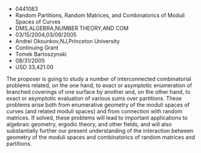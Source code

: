 
* 0441083
* Random Partitions, Random Matrices, and Combinatorics of Moduli Spaces of Curves
* DMS,ALGEBRA,NUMBER THEORY,AND COM
* 03/15/2004,03/09/2005
* Andrei Okounkov,NJ,Princeton University
* Continuing Grant
* Tomek Bartoszynski
* 08/31/2005
* USD 33,421.00

The proposer is going to study a number of interconnected combinatorial problems
related, on the one hand, to exact or asymptotic enumeration of branched
coverings of one surface by another and, on the other hand, to exact or
asymptotic evaluation of various sums over partitions. These problems arise both
from enumerative geometry of the moduli spaces of curves (and related moduli
spaces) and from connection with random matrices. If solved, these problems will
lead to important applications to algebraic geometry, ergodic theory, and other
fields, and will also substantially further our present understanding of the
interaction between geometry of the moduli spaces and combinatorics of random
matrices and partitions.
